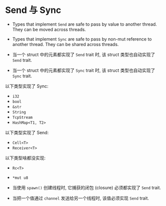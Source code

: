 # Send 与 Sync

* Types that implement `Send` are safe to pass by value to another thread. They can
  be moved across threads.
* Types that implement `Sync` are safe to pass by non-mut reference to another thread.
  They can be shared across threads.

* 当一个 struct 中的元素都实现了 `Send` trait 时, 该 struct 类型也自动实现了 `Send` trait.
* 当一个 struct 中的元素都实现了 `Sync` trait 时, 该 struct 类型也自动实现了 `Sync` trait.

以下类型实现了 Sync:

* `i32`
* `bool`
* `&str`
* `String`
* `TcpStream`
* `HashMap<T1, T2>`

以下类型实现了 Send:

* `Cell<T>`
* `Receiver<T>`

以下类型啥都没实现:

* `Rc<T>`
* `*mut u8`

* 当使用 `spawn()` 创建线程时, 它捕获的闭包 (closure) 必须都实现了 `Send` trait.
* 当把一个值通过 `channel` 发送给另一个线程时, 该值必须实现 `Send` trait.

